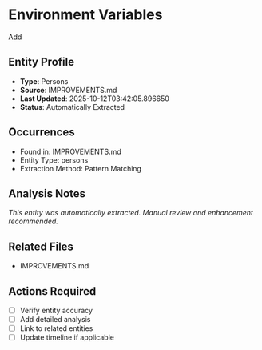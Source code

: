 # Environment Variables

Add

## Entity Profile
- **Type**: Persons
- **Source**: IMPROVEMENTS.md
- **Last Updated**: 2025-10-12T03:42:05.896650
- **Status**: Automatically Extracted

## Occurrences
- Found in: IMPROVEMENTS.md
- Entity Type: persons
- Extraction Method: Pattern Matching

## Analysis Notes
*This entity was automatically extracted. Manual review and enhancement recommended.*

## Related Files
- IMPROVEMENTS.md

## Actions Required
- [ ] Verify entity accuracy
- [ ] Add detailed analysis
- [ ] Link to related entities
- [ ] Update timeline if applicable
